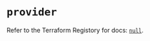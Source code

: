 # `provider`

Refer to the Terraform Registory for docs: [`null`](https://registry.terraform.io/providers/hashicorp/null/3.2.2/docs).
